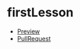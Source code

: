 # firstLesson
<ul>
   <li>
      <a href="https://khrystynastyslo.github.io/firstLesson/"> Preview 
   </li>
   <li> 
      <a href="https://github.com/khrystynaStyslo/firstLesson/pull/1"> PullRequest
   </li>
</ul>

